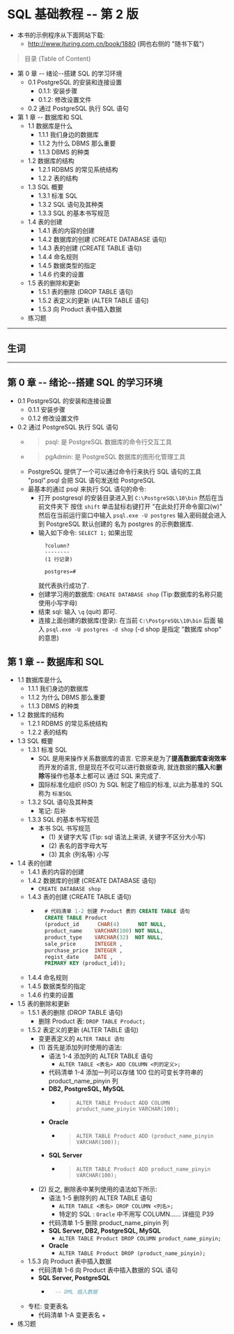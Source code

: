 # SQL 基础教程 -- 第 2 版
- 本书的示例程序从下面网站下载:
    + http://www.ituring.com.cn/book/1880 (网也右侧的 "随书下载")

> 目录 (Table of Content)
- 第 0 章 -- 绪论--搭建 SQL 的学习环境
    + 0.1 PostgreSQL 的安装和连接设置
        - 0.1.1: 安装步骤
        - 0.1.2: 修改设置文件 
    - 0.2 通过 PostgreSQL 执行 SQL 语句    
- 第 1 章 -- 数据库和 SQL
    + 1.1 数据库是什么
        + 1.1.1 我们身边的数据库
        + 1.1.2 为什么 DBMS 那么重要
        + 1.1.3 DBMS 的种类
    + 1.2 数据库的结构
        + 1.2.1 RDBMS 的常见系统结构
        + 1.2.2 表的结构
    + 1.3 SQL 概要
        + 1.3.1 标准 SQL
        + 1.3.2 SQL 语句及其种类
        + 1.3.3 SQL 的基本书写规范
    + 1.4 表的创建
        + 1.4.1 表的内容的创建
        + 1.4.2 数据库的创建 (CREATE DATABASE 语句) 
        + 1.4.3 表的创建 (CREATE TABLE 语句)
        + 1.4.4 命名规则
        + 1.4.5 数据类型的指定
        + 1.4.6 约束的设置
    + 1.5 表的删除和更新
        + 1.5.1 表的删除 (DROP TABLE 语句)
        + 1.5.2 表定义的更新 (ALTER TABLE 语句)
        + 1.5.3 向 Product 表中插入数据
    + 练习题  

---

## 生词

---

## 第 0 章 -- 绪论--搭建 SQL 的学习环境
- 0.1 PostgreSQL 的安装和连接设置
    + 0.1.1 安装步骤
    + 0.1.2 修改设置文件 
- 0.2 通过 PostgreSQL 执行 SQL 语句 
    + > psql: 是 PostgreSQL 数据库的命令行交互工具
    + > pgAdmin: 是 PostgreSQL 数据库的图形化管理工具
    + PostgreSQL 提供了一个可以通过命令行来执行 SQL 语句的工具 "psql".psql 会把 
      SQL 语句发送给 PostgreSQL
    + 最基本的通过 psql 来执行 SQL 语句的命令:
        - 打开 postgresql 的安装目录进入到 `C:\PostgreSQL\10\bin` 然后在当前文件夹下
          按住 `shift` 单击鼠标右键打开 "在此处打开命令窗口(w)" 然后在当前运行窗口中输入
          `psql.exe -U postgres` 输入密码就会进入到 PostgreSQL 默认创建的 名为
          postgres 的示例数据库.
        - 输入如下命令: `SELECT 1;` 如果出现 
          ```
            ?column?
            --------
            (1 行记录)

            postgres=#
          ```
          就代表执行成功了.
        - 创建学习用的数据库: `CREATE DATABASE shop` (Tip:数据库的名称只能使用小写字母)
        - 结束 sql: 输入 `\q` (quit) 即可.
        - 连接上面创建的数据库(登录): 在当前 `C:\PostgreSQL\10\bin` 后面 输入 
          `psql.exe -U postgres -d shop`  (-d shop 是指定 "数据库 shop" 的意思)

## 第 1 章 -- 数据库和 SQL
- 1.1 数据库是什么
    + 1.1.1 我们身边的数据库
    + 1.1.2 为什么 DBMS 那么重要
    + 1.1.3 DBMS 的种类
- 1.2 数据库的结构
    + 1.2.1 RDBMS 的常见系统结构
    + 1.2.2 表的结构
- 1.3 SQL 概要
    + 1.3.1 标准 SQL
        - SQL 是用来操作关系数据库的语言. 它原来是为了**提高数据库查询效率**而开发的语言, 
          但是现在不仅可以进行数据查询, 就连数据的**插入**和**删除**等操作也基本上都可以
          通过 SQL 来完成了.
        - 国际标准化组织 (ISO) 为 SQL 制定了相应的标准, 以此为基准的 SQL 称为 `标准SQL`  
    + 1.3.2 SQL 语句及其种类
        - 笔记: 后补
    + 1.3.3 SQL 的基本书写规范
        - 本书 SQL 书写规范
            - (1) 关键字大写 (Tip: sql 语法上来讲, 关键字不区分大小写)
            - (2) 表名的首字母大写
            - (3) 其余 (列名等) 小写
- 1.4 表的创建
    + 1.4.1 表的内容的创建
    + 1.4.2 数据库的创建 (CREATE DATABASE 语句) 
        - `CREATE DATABASE shop`
    + 1.4.3 表的创建 (CREATE TABLE 语句)
        - ```sql
            # 代码清单 1-2 创建 Product 表的 CREATE TABLE 语句
            CREATE TABLE Product
            (product_id      CHAR(4)      NOT NULL,
            product_name    VARCHAR(100) NOT NULL,
            product_type    VARCHAR(32)  NOT NULL,
            sale_price      INTEGER ,
            purchase_price  INTEGER ,
            regist_date     DATE ,
            PRIMARY KEY (product_id));
          ```
    + 1.4.4 命名规则
    + 1.4.5 数据类型的指定
    + 1.4.6 约束的设置
- 1.5 表的删除和更新
    + 1.5.1 表的删除 (DROP TABLE 语句)
        - 删除 Product 表: `DROP TABLE Product;`
    + 1.5.2 表定义的更新 (ALTER TABLE 语句)
        - 变更表定义的 `ALTER TABLE 语句` 
        - (1) 首先是添加列时使用的语法: 
            + 语法 1-4 添加列的 ALTER TABLE 语句
                - `ALTER TABLE <表名> ADD COLUMN <列的定义>;`
            + 代码清单 1-4 添加一列可以存储 100 位的可变长字符串的 product_name_pinyin 列
            + **DB2, PostgreSQL, MySQL**
                - > `ALTER TABLE Product ADD COLUMN product_name_pinyin VARCHAR(100);`
            + **Oracle**
                - > `ALTER TABLE Product ADD (product_name_pinyin VARCHAR(100));`
            + **SQL Server**
                - > `ALTER TABLE Product ADD product_name_pinyin VARCHAR(100);`  
        - (2) 反之, 删除表中某列使用的语法如下所示:
            + 语法 1-5 删除列的 ALTER TABLE 语句
                - `ALTER TABLE <表名> DROP COLUMN <列名>;`  
                - 特定的 SQL : `Oracle` 中不用写 COLUMN...... 详细见 P39 
            + 代码清单 1-5 删除 product_name_pinyin 列
            + **SQL Server, DB2, PostgreSQL, MySQL**  
                - `ALTER TABLE Product DROP COLUMN product_name_pinyin;`
            + **Oracle**
                - `ALTER TABLE Product DROP (product_name_pinyin);`             
    + 1.5.3 向 Product 表中插入数据
        - 代码清单 1-6 向 Product 表中插入数据的 SQL 语句
        - **SQL Server, PostgreSQL**
            + ```sql
                -- DML 插入数据

              ```
    + 专栏: 变更表名
        - 代码清单 1-A 变更表名
            +           
- 练习题    